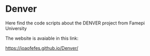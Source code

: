 # Denver
Here find the code scripts about the DENVER project from Famepi University

The website is avaiable in this link:

https://joaofefes.github.io/Denver/
